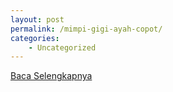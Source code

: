 ```yaml
---
layout: post
permalink: /mimpi-gigi-ayah-copot/
categories:
    - Uncategorized
---
```


[Baca Selengkapnya](/05)